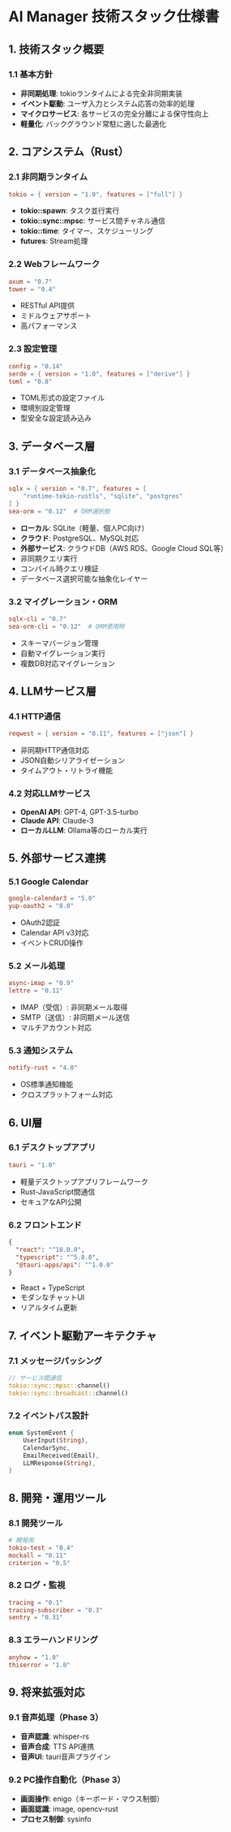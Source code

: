 # AI Manager 技術スタック仕様書

## 1. 技術スタック概要

### 1.1 基本方針

- **非同期処理**: tokioランタイムによる完全非同期実装
- **イベント駆動**: ユーザ入力とシステム応答の効率的処理
- **マイクロサービス**: 各サービスの完全分離による保守性向上
- **軽量化**: バックグラウンド常駐に適した最適化

## 2. コアシステム（Rust）

### 2.1 非同期ランタイム

```toml
tokio = { version = "1.0", features = ["full"] }
```

- **tokio::spawn**: タスク並行実行
- **tokio::sync::mpsc**: サービス間チャネル通信
- **tokio::time**: タイマー、スケジューリング
- **futures**: Stream処理

### 2.2 Webフレームワーク

```toml
axum = "0.7"
tower = "0.4"
```

- RESTful API提供
- ミドルウェアサポート
- 高パフォーマンス

### 2.3 設定管理

```toml
config = "0.14"
serde = { version = "1.0", features = ["derive"] }
toml = "0.8"
```

- TOML形式の設定ファイル
- 環境別設定管理
- 型安全な設定読み込み

## 3. データベース層

### 3.1 データベース抽象化

```toml
sqlx = { version = "0.7", features = [
    "runtime-tokio-rustls", "sqlite", "postgres"
] }
sea-orm = "0.12"  # ORM選択肢
```

- **ローカル**: SQLite（軽量、個人PC向け）
- **クラウド**: PostgreSQL、MySQL対応
- **外部サービス**: クラウドDB（AWS RDS、Google Cloud SQL等）
- 非同期クエリ実行
- コンパイル時クエリ検証
- データベース選択可能な抽象化レイヤー

### 3.2 マイグレーション・ORM

```toml
sqlx-cli = "0.7"
sea-orm-cli = "0.12"  # ORM使用時
```

- スキーマバージョン管理
- 自動マイグレーション実行
- 複数DB対応マイグレーション

## 4. LLMサービス層

### 4.1 HTTP通信

```toml
reqwest = { version = "0.11", features = ["json"] }
```

- 非同期HTTP通信対応
- JSON自動シリアライゼーション
- タイムアウト・リトライ機能

### 4.2 対応LLMサービス

- **OpenAI API**: GPT-4, GPT-3.5-turbo
- **Claude API**: Claude-3
- **ローカルLLM**: Ollama等のローカル実行

## 5. 外部サービス連携

### 5.1 Google Calendar

```toml
google-calendar3 = "5.0"
yup-oauth2 = "8.0"
```

- OAuth2認証
- Calendar API v3対応
- イベントCRUD操作

### 5.2 メール処理

```toml
async-imap = "0.9"
lettre = "0.11"
```

- IMAP（受信）: 非同期メール取得
- SMTP（送信）: 非同期メール送信
- マルチアカウント対応

### 5.3 通知システム

```toml
notify-rust = "4.0"
```

- OS標準通知機能
- クロスプラットフォーム対応

## 6. UI層

### 6.1 デスクトップアプリ

```toml
tauri = "1.0"
```

- 軽量デスクトップアプリフレームワーク
- Rust-JavaScript間通信
- セキュアなAPI公開

### 6.2 フロントエンド

```json
{
  "react": "^18.0.0",
  "typescript": "^5.0.0",
  "@tauri-apps/api": "^1.0.0"
}
```

- React + TypeScript
- モダンなチャットUI
- リアルタイム更新

## 7. イベント駆動アーキテクチャ

### 7.1 メッセージパッシング

```rust
// サービス間通信
tokio::sync::mpsc::channel()
tokio::sync::broadcast::channel()
```

### 7.2 イベントバス設計

```rust
enum SystemEvent {
    UserInput(String),
    CalendarSync,
    EmailReceived(Email),
    LLMResponse(String),
}
```

## 8. 開発・運用ツール

### 8.1 開発ツール

```toml
# 開発用
tokio-test = "0.4"
mockall = "0.11"
criterion = "0.5"
```

### 8.2 ログ・監視

```toml
tracing = "0.1"
tracing-subscriber = "0.3"
sentry = "0.31"
```

### 8.3 エラーハンドリング

```toml
anyhow = "1.0"
thiserror = "1.0"
```

## 9. 将来拡張対応

### 9.1 音声処理（Phase 3）

- **音声認識**: whisper-rs
- **音声合成**: TTS API連携
- **音声UI**: tauri音声プラグイン

### 9.2 PC操作自動化（Phase 3）

- **画面操作**: enigo（キーボード・マウス制御）
- **画面認識**: image, opencv-rust
- **プロセス制御**: sysinfo
